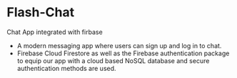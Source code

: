 # Flash-Chat
Chat App integrated with firbase

- A modern messaging app where users can sign up and log in to chat.
- Firebase Cloud Firestore as well as the Firebase authentication package to equip our app with a cloud based NoSQL database and secure authentication methods are used.
